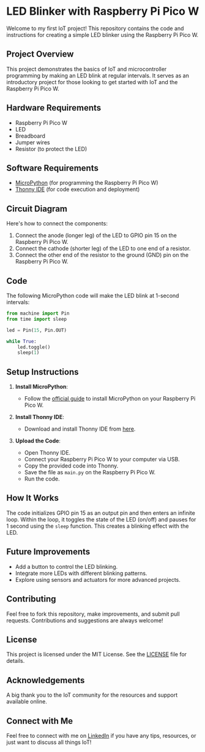 # LED Blinker with Raspberry Pi Pico W

Welcome to my first IoT project! This repository contains the code and instructions for creating a simple LED blinker using the Raspberry Pi Pico W.

## Project Overview

This project demonstrates the basics of IoT and microcontroller programming by making an LED blink at regular intervals. It serves as an introductory project for those looking to get started with IoT and the Raspberry Pi Pico W.

## Hardware Requirements

- Raspberry Pi Pico W
- LED
- Breadboard
- Jumper wires
- Resistor (to protect the LED)

## Software Requirements

- [MicroPython](https://micropython.org/) (for programming the Raspberry Pi Pico W)
- [Thonny IDE](https://thonny.org/) (for code execution and deployment)

## Circuit Diagram

Here's how to connect the components:

1. Connect the anode (longer leg) of the LED to GPIO pin 15 on the Raspberry Pi Pico W.
2. Connect the cathode (shorter leg) of the LED to one end of a resistor.
3. Connect the other end of the resistor to the ground (GND) pin on the Raspberry Pi Pico W.

## Code

The following MicroPython code will make the LED blink at 1-second intervals:

```python
from machine import Pin
from time import sleep

led = Pin(15, Pin.OUT)

while True:
    led.toggle()
    sleep(1)
```

## Setup Instructions

1. **Install MicroPython**:
   - Follow the [official guide](https://docs.micropython.org/en/latest/rp2/quickref.html) to install MicroPython on your Raspberry Pi Pico W.

2. **Install Thonny IDE**:
   - Download and install Thonny IDE from [here](https://thonny.org/).

3. **Upload the Code**:
   - Open Thonny IDE.
   - Connect your Raspberry Pi Pico W to your computer via USB.
   - Copy the provided code into Thonny.
   - Save the file as `main.py` on the Raspberry Pi Pico W.
   - Run the code.

## How It Works

The code initializes GPIO pin 15 as an output pin and then enters an infinite loop. Within the loop, it toggles the state of the LED (on/off) and pauses for 1 second using the `sleep` function. This creates a blinking effect with the LED.

## Future Improvements

- Add a button to control the LED blinking.
- Integrate more LEDs with different blinking patterns.
- Explore using sensors and actuators for more advanced projects.

## Contributing

Feel free to fork this repository, make improvements, and submit pull requests. Contributions and suggestions are always welcome!

## License

This project is licensed under the MIT License. See the [LICENSE](LICENSE) file for details.

## Acknowledgements

A big thank you to the IoT community for the resources and support available online. 

## Connect with Me

Feel free to connect with me on [LinkedIn](https://www.linkedin.com/in/parth-panot-005b01245/) if you have any tips, resources, or just want to discuss all things IoT!
